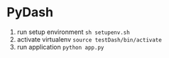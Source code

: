 # PyDash

1. run setup environment
   `sh setupenv.sh`
2. activate virtualenv
  `source testDash/bin/activate`
3. run application
  `python app.py`
